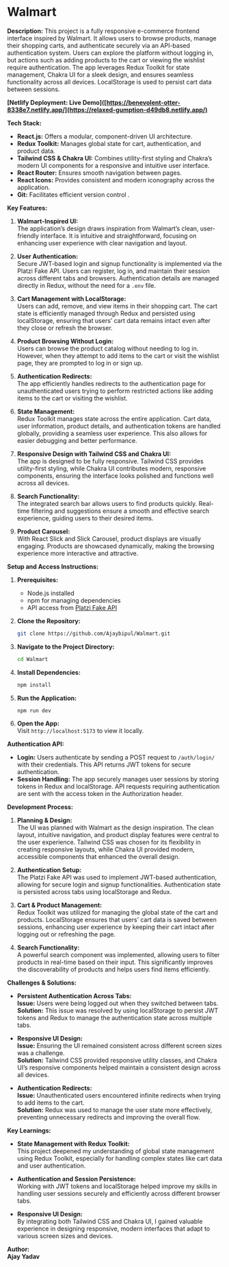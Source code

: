 # Walmart

**Description:**
This project is a fully responsive e-commerce frontend interface inspired by Walmart. It allows users to browse products, manage their shopping carts, and authenticate securely via an API-based authentication system. Users can explore the platform without logging in, but actions such as adding products to the cart or viewing the wishlist require authentication. The app leverages Redux Toolkit for state management, Chakra UI for a sleek design, and ensures seamless functionality across all devices. LocalStorage is used to persist cart data between sessions.

**[Netlify Deployment: Live Demo]([https://benevolent-otter-8338e7.netlify.app/](https://relaxed-gumption-d49db8.netlify.app/)**

**Tech Stack:**
- **React.js:** Offers a modular, component-driven UI architecture.
- **Redux Toolkit:** Manages global state for cart, authentication, and product data.
- **Tailwind CSS & Chakra UI:** Combines utility-first styling and Chakra’s modern UI components for a responsive and intuitive user interface.
- **React Router:** Ensures smooth navigation between pages.
- **React Icons:** Provides consistent and modern iconography across the application.
- **Git:** Facilitates efficient version control .

**Key Features:**

1. **Walmart-Inspired UI:**  
   The application’s design draws inspiration from Walmart’s clean, user-friendly interface. It is intuitive and straightforward, focusing on enhancing user experience with clear navigation and layout.

2. **User Authentication:**  
   Secure JWT-based login and signup functionality is implemented via the Platzi Fake API. Users can register, log in, and maintain their session across different tabs and browsers. Authentication details are managed directly in Redux, without the need for a `.env` file.

3. **Cart Management with LocalStorage:**  
   Users can add, remove, and view items in their shopping cart. The cart state is efficiently managed through Redux and persisted using localStorage, ensuring that users’ cart data remains intact even after they close or refresh the browser.

4. **Product Browsing Without Login:**  
   Users can browse the product catalog without needing to log in. However, when they attempt to add items to the cart or visit the wishlist page, they are prompted to log in or sign up.

5. **Authentication Redirects:**  
   The app efficiently handles redirects to the authentication page for unauthenticated users trying to perform restricted actions like adding items to the cart or visiting the wishlist.

6. **State Management:**  
   Redux Toolkit manages state across the entire application. Cart data, user information, product details, and authentication tokens are handled globally, providing a seamless user experience. This also allows for easier debugging and better performance.

7. **Responsive Design with Tailwind CSS and Chakra UI:**  
   The app is designed to be fully responsive. Tailwind CSS provides utility-first styling, while Chakra UI contributes modern, responsive components, ensuring the interface looks polished and functions well across all devices.

8. **Search Functionality:**  
   The integrated search bar allows users to find products quickly. Real-time filtering and suggestions ensure a smooth and effective search experience, guiding users to their desired items.

9. **Product Carousel:**  
   With React Slick and Slick Carousel, product displays are visually engaging. Products are showcased dynamically, making the browsing experience more interactive and attractive.

**Setup and Access Instructions:**

1. **Prerequisites:**  
   - Node.js installed  
   - npm for managing dependencies  
   - API access from [Platzi Fake API](https://fakeapi.platzi.com/)

2. **Clone the Repository:**  
   ```bash
   git clone https://github.com/Ajaybipul/Walmart.git
   ```

3. **Navigate to the Project Directory:**  
   ```bash
   cd Walmart
   ```

4. **Install Dependencies:**  
   ```bash
   npm install
   ```

5. **Run the Application:**  
   ```bash
   npm run dev
   ```

6. **Open the App:**  
   Visit `http://localhost:5173` to view it locally.

**Authentication API:**
- **Login:** Users authenticate by sending a POST request to `/auth/login/` with their credentials. This API returns JWT tokens for secure authentication.
- **Session Handling:** The app securely manages user sessions by storing tokens in Redux and localStorage. API requests requiring authentication are sent with the access token in the Authorization header.

**Development Process:**

1. **Planning & Design:**  
   The UI was planned with Walmart as the design inspiration. The clean layout, intuitive navigation, and product display features were central to the user experience. Tailwind CSS was chosen for its flexibility in creating responsive layouts, while Chakra UI provided modern, accessible components that enhanced the overall design.

2. **Authentication Setup:**  
   The Platzi Fake API was used to implement JWT-based authentication, allowing for secure login and signup functionalities. Authentication state is persisted across tabs using localStorage and Redux.

3. **Cart & Product Management:**  
   Redux Toolkit was utilized for managing the global state of the cart and products. LocalStorage ensures that users’ cart data is saved between sessions, enhancing user experience by keeping their cart intact after logging out or refreshing the page.

4. **Search Functionality:**  
   A powerful search component was implemented, allowing users to filter products in real-time based on their input. This significantly improves the discoverability of products and helps users find items efficiently.

**Challenges & Solutions:**

- **Persistent Authentication Across Tabs:**  
   **Issue:** Users were being logged out when they switched between tabs.  
   **Solution:** This issue was resolved by using localStorage to persist JWT tokens and Redux to manage the authentication state across multiple tabs.

- **Responsive UI Design:**  
   **Issue:** Ensuring the UI remained consistent across different screen sizes was a challenge.  
   **Solution:** Tailwind CSS provided responsive utility classes, and Chakra UI’s responsive components helped maintain a consistent design across all devices.

- **Authentication Redirects:**  
   **Issue:** Unauthenticated users encountered infinite redirects when trying to add items to the cart.  
   **Solution:** Redux was used to manage the user state more effectively, preventing unnecessary redirects and improving the overall flow.

**Key Learnings:**

- **State Management with Redux Toolkit:**  
   This project deepened my understanding of global state management using Redux Toolkit, especially for handling complex states like cart data and user authentication.

- **Authentication and Session Persistence:**  
   Working with JWT tokens and localStorage helped improve my skills in handling user sessions securely and efficiently across different browser tabs.

- **Responsive UI Design:**  
   By integrating both Tailwind CSS and Chakra UI, I gained valuable experience in designing responsive, modern interfaces that adapt to various screen sizes and devices.

**Author:**  
**Ajay Yadav**

